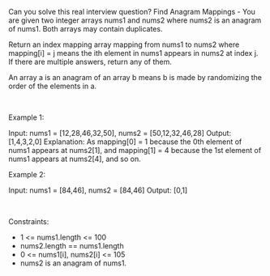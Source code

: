 Can you solve this real interview question? Find Anagram Mappings - You are given two integer arrays nums1 and nums2 where nums2 is an anagram of nums1. Both arrays may contain duplicates.

Return an index mapping array mapping from nums1 to nums2 where mapping[i] = j means the ith element in nums1 appears in nums2 at index j. If there are multiple answers, return any of them.

An array a is an anagram of an array b means b is made by randomizing the order of the elements in a.

 

Example 1:


Input: nums1 = [12,28,46,32,50], nums2 = [50,12,32,46,28]
Output: [1,4,3,2,0]
Explanation: As mapping[0] = 1 because the 0th element of nums1 appears at nums2[1], and mapping[1] = 4 because the 1st element of nums1 appears at nums2[4], and so on.


Example 2:


Input: nums1 = [84,46], nums2 = [84,46]
Output: [0,1]


 

Constraints:

 * 1 <= nums1.length <= 100
 * nums2.length == nums1.length
 * 0 <= nums1[i], nums2[i] <= 105
 * nums2 is an anagram of nums1.